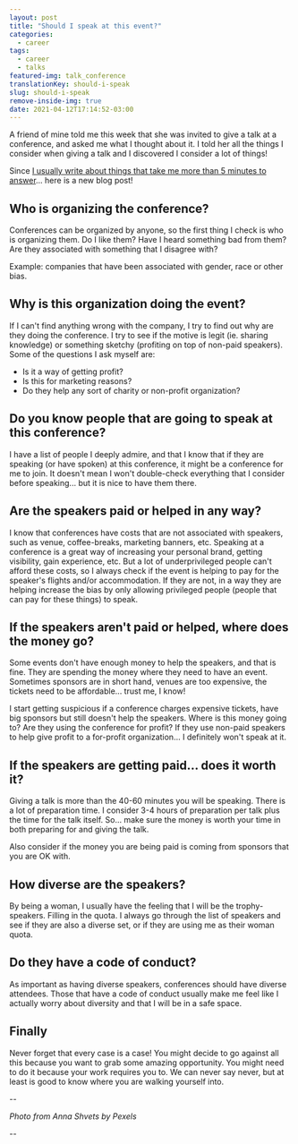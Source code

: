 ```yaml
---
layout: post
title: "Should I speak at this event?"
categories:
  - career
tags:
  - career
  - talks
featured-img: talk_conference
translationKey: should-i-speak
slug: should-i-speak
remove-inside-img: true
date: 2021-04-12T17:14:52-03:00
---
```


A friend of mine told me this week that she was invited to give a talk at a conference, and asked me what I thought about it. I told her all the things I consider when giving a talk and I discovered I consider a lot of things! 

<!--more-->

Since [I usually write about things that take me more than 5 minutes to answer](https://leportella.com/why-have-a-blog.html/#what-to-writeh2)... here is a new blog post!

## Who is organizing the conference?

Conferences can be organized by anyone, so the first thing I check is who is organizing them. Do I like them? Have I heard something bad from them? Are they associated with something that I disagree with?

Example: companies that have been associated with gender, race or other bias. 

## Why is this organization doing the event?

If I can't find anything wrong with the company, I try to find out why are they doing the conference. I try to see if the motive is legit (ie. sharing knowledge) or something sketchy (profiting on top of non-paid speakers). Some of the questions I ask myself are:

- Is it a way of getting profit?
- Is this for marketing reasons?
- Do they help any sort of charity or non-profit organization?

## Do you know people that are going to speak at this conference?

I have a list of people I deeply admire, and that I know that if they are speaking (or have spoken) at this conference, it might be a conference for me to join. It doesn't mean I won't double-check everything that I consider before speaking... but it is nice to have them there. 

## Are the speakers paid or helped in any way?

I know that conferences have costs that are not associated with speakers, such as venue, coffee-breaks, marketing banners, etc. Speaking at a conference is a great way of increasing your personal brand, getting visibility, gain experience, etc. But a lot of underprivileged people can't afford these costs, so I always check if the event is helping to pay for the speaker's flights and/or accommodation. If they are not, in a way they are helping increase the bias by only allowing privileged people (people that can pay for these things) to speak. 

## If the speakers aren't paid or helped, where does the money go?

Some events don't have enough money to help the speakers, and that is fine. They are spending the money where they need to have an event. Sometimes sponsors are in short hand, venues are too expensive, the tickets need to be affordable... trust me, I know! 

I start getting suspicious if a conference charges expensive tickets, have big sponsors but still doesn't help the speakers. Where is this money going to? Are they using the conference for profit? If they use non-paid speakers to help give profit to a for-profit organization... I definitely  won't speak at it. 

## If the speakers are getting paid... does it worth it?

Giving a talk is more than the 40-60 minutes you will be speaking. There is a lot of preparation time. I consider 3-4 hours of preparation per talk plus the time for the talk itself. So... make sure the money is worth your time in both preparing for and giving the talk. 

Also consider if the money you are being paid is coming from sponsors that you are OK with. 

## How diverse are the speakers?

By being a woman, I usually have the feeling that I will be the trophy-speakers. Filling in the quota. I always go through the list of speakers and see if they are also a diverse set, or if they are using me as their woman quota. 

## Do they have a code of conduct?

As important as having diverse speakers, conferences should have diverse attendees. Those that have a code of conduct usually make me feel like I actually worry about diversity and that I will be in a safe space. 

## Finally

Never forget that every case is a case! You might decide to go against all this because you want to grab some amazing opportunity. You might need to do it because your work requires you to. We can never say never, but at least is good to know where you are walking yourself into.

--

*Photo from Anna Shvets by Pexels*

-- 

